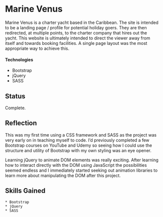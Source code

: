 # Marine Venus

Marine Venus is a charter yacht based in the Caribbean. The site is intended to be a landing page / profile for potential holiday goers. They are then redirected, at multiple points, to the charter company that hires out the yacht. This website is ultimately intended to direct the viewer away from itself and towards booking facilities. A single page layout was the most appropriate way to achieve this.

#### Technologies

- Bootstrap
- jQuery
- SASS

## Status

Complete.

## Reflection

This was my first time using a CSS framework and SASS as the project was very early on in teaching myself to code. I’d previously completed a few Bootstrap courses on YouTube and Udemy so seeing how I could use the structure and utility of Bootstrap with my own styling was an eye opener.

Learning jQuery to animate DOM elements was really exciting. After learning how to interact directly with the DOM using JavaScript the possibilities seemed endless and I immediately started seeking out animation libraries to learn more about manipulating the DOM after this project.

## Skills Gained

    * Bootstrap
    * jQuery
    * SASS

